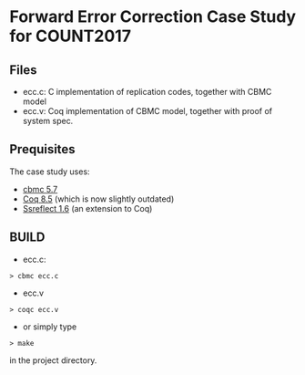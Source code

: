 # Forward Error Correction Case Study for COUNT2017

## Files

* ecc.c: C implementation of replication codes, together with CBMC model
* ecc.v: Coq implementation of CBMC model, together with proof of system spec.

## Prequisites

The case study uses:

* [cbmc 5.7](http://www.cprover.org/cbmc/)
* [Coq 8.5](https://coq.inria.fr/coq-85) (which is now slightly outdated)
* [Ssreflect 1.6](http://math-comp.github.io/math-comp) (an extension to Coq)

## BUILD

* ecc.c: 

`> cbmc ecc.c`

* ecc.v

`> coqc ecc.v`

* or simply type 

`> make`

in the project directory.
